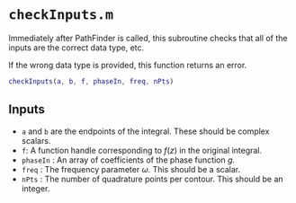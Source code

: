 # `checkInputs.m`

Immediately after PathFinder is called, this subroutine checks that all of the inputs are the correct data type, etc.

If the wrong data type is provided, this function returns an error.

```matlab
checkInputs(a, b, f, phaseIn, freq, nPts)
```

## Inputs
* `a` and `b` are the endpoints of the integral. These should be complex scalars.
* `f`: A function handle corresponding to $f(z)$ in the original integral.
* `phaseIn` : An array of coefficients of the phase function $g$.
* `freq` : The frequency parameter $\omega$. This should be a scalar.
* `nPts` : The number of quadrature points per contour. This should be an integer.